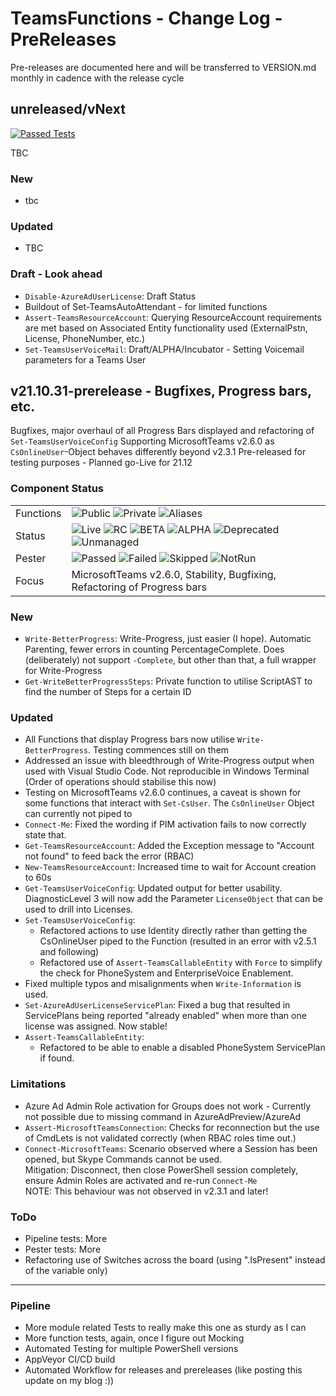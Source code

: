# TeamsFunctions - Change Log - PreReleases

Pre-releases are documented here and will be transferred to VERSION.md monthly in cadence with the release cycle

## unreleased/vNext

[![Passed Tests](https://img.shields.io/badge/Tests%20Passed-2262-blue.svg)](https://github.com/DEberhardt/TeamsFunctions)

TBC

### New

- tbc

### Updated

- TBC

### Draft - Look ahead

- `Disable-AzureAdUserLicense`: Draft Status
- Buildout of Set-TeamsAutoAttendant - for limited functions
- `Assert-TeamsResourceAccount`: Querying ResourceAccount requirements are met based on Associated Entity functionality used (ExternalPstn, License, PhoneNumber, etc.)
- `Set-TeamsUserVoiceMail`: Draft/ALPHA/Incubator - Setting Voicemail parameters for a Teams User

## v21.10.31-prerelease - Bugfixes, Progress bars, etc.

Bugfixes, major overhaul of all Progress Bars displayed and refactoring of `Set-TeamsUserVoiceConfig`
Supporting MicrosoftTeams v2.6.0 as `CsOnlineUser`-Object behaves differently beyond v2.3.1
Pre-released for testing purposes - Planned go-Live for 21.12

### Component Status

|           |                                                                                                                                                                                                                                                                                                                                                                   |
| --------- | ----------------------------------------------------------------------------------------------------------------------------------------------------------------------------------------------------------------------------------------------------------------------------------------------------------------------------------------------------------------- |
| Functions | ![Public](https://img.shields.io/badge/Public-107-blue.svg) ![Private](https://img.shields.io/badge/Private-16-grey.svg) ![Aliases](https://img.shields.io/badge/Aliases-55-green.svg)                                                                                                                                                                            |
| Status    | ![Live](https://img.shields.io/badge/Live-94-blue.svg) ![RC](https://img.shields.io/badge/RC-7-green.svg) ![BETA](https://img.shields.io/badge/BETA-0-yellow.svg) ![ALPHA](https://img.shields.io/badge/ALPHA-0-orange.svg) ![Deprecated](https://img.shields.io/badge/Deprecated-0-grey.svg) ![Unmanaged](https://img.shields.io/badge/Unmanaged-6-darkgrey.svg) |
| Pester    | ![Passed](https://img.shields.io/badge/Passed-2239-blue.svg) ![Failed](https://img.shields.io/badge/Failed-0-red.svg) ![Skipped](https://img.shields.io/badge/Skipped-0-yellow.svg) ![NotRun](https://img.shields.io/badge/NotRun-0-grey.svg)                                                                                                                     |
| Focus     | MicrosoftTeams v2.6.0, Stability, Bugfixing, Refactoring of Progress bars                                                                                                                                                                                                                                                                  |

### New

- `Write-BetterProgress`: Write-Progress, just easier (I hope). Automatic Parenting, fewer errors in counting PercentageComplete. Does (deliberately) not support `-Complete`, but other than that, a full wrapper for Write-Progress
- `Get-WriteBetterProgressSteps`: Private function to utilise ScriptAST to find the number of Steps for a certain ID

### Updated

- All Functions that display Progress bars now utilise `Write-BetterProgress`. Testing commences still on them
- Addressed an issue with bleedthrough of Write-Progress output when used with Visual Studio Code. Not reproducible in Windows Terminal (Order of operations should stabilise this now)
- Testing on MicrosoftTeams v2.6.0 continues, a caveat is shown for some functions that interact with `Set-CsUser`. The `CsOnlineUser` Object can currently not piped to
- `Connect-Me`: Fixed the wording if PIM activation fails to now correctly state that.
- `Get-TeamsResourceAccount`: Added the Exception message to "Account not found" to feed back the error (RBAC)
- `New-TeamsResourceAccount`: Increased time to wait for Account creation to 60s
- `Get-TeamsUserVoiceConfig`: Updated output for better usability. DiagnosticLevel 3 will now add the Parameter `LicenseObject` that can be used to drill into Licenses.
- `Set-TeamsUserVoiceConfig`:
  - Refactored actions to use Identity directly rather than getting the CsOnlineUser piped to the Function (resulted in an error with v2.5.1 and following)
  - Refactored use of `Assert-TeamsCallableEntity` with `Force` to simplify the check for PhoneSystem and EnterpriseVoice Enablement.
- Fixed multiple typos and misalignments when `Write-Information` is used.
- `Set-AzureAdUserLicenseServicePlan`: Fixed a bug that resulted in ServicePlans being reported "already enabled" when more than one license was assigned. Now stable!
- `Assert-TeamsCallableEntity`:
  - Refactored to be able to enable a disabled PhoneSystem ServicePlan if found.


### Limitations

- Azure Ad Admin Role activation for Groups does not work - Currently not possible due to missing command in AzureAdPreview/AzureAd
- `Assert-MicrosoftTeamsConnection`: Checks for reconnection but the use of CmdLets is not validated correctly (when RBAC roles time out.)
- `Connect-MicrosoftTeams`: Scenario observed where a Session has been opened, but Skype Commands cannot be used.
<br />Mitigation: Disconnect, then close PowerShell session completely, ensure Admin Roles are activated and re-run `Connect-Me`
<br />NOTE: This behaviour was not observed in v2.3.1 and later!

### ToDo

- Pipeline tests: More
- Pester tests: More
- Refactoring use of Switches across the board (using ".IsPresent" instead of the variable only)

---------------------------------------------

### Pipeline

- More module related Tests to really make this one as sturdy as I can
- More function tests, again, once I figure out Mocking
- Automated Testing for multiple PowerShell versions
- AppVeyor CI/CD build
- Automated Workflow for releases and prereleases (like posting this update on my blog :))
